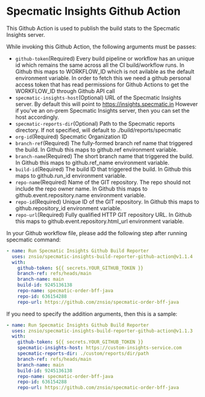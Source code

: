 # Specmatic Insights Github Action
This Github Action is used to publish the build stats to the Specmatic Insights server.

While invoking this Github Action, the following arguments must be passes:

- `github-token`(Required) Every build pipeline or workflow has an unique id which remains the same across all the CI build/workflow runs. In Github this maps to WORKFLOW_ID which is not avilable as the default environment variable. In order to fetch this we need a github personal access token that has read permissions for Github Actions to get the WORKFLOW_ID through Github API call
- `specmatic-insights-host`(Optional) URL of the Specmatic Insights server. By default this will point to https://insights.specmatic.in However if you've an on-prem Specmatic Insights server, then you can set the host accordingly.
- `specmatic-reports-dir`(Optional) Path to the Specmatic reports directory. If not specified, will default to ./build/reports/specmatic
- `org-id`(Required) Specmatic Organization ID
- `branch-ref`(Required) The fully-formed branch ref name that triggered the build. In Github this maps to github.ref environment variable.
- `branch-name`(Required) The short branch name that triggered the build. In Github this maps to github.ref_name environment variable.
- `build-id`(Required) The build ID that triggered the build. In Github this maps to github.run_id environment variable.
- `repo-name`(Required) Name of the GIT repository. The repo should not include the repo owner name. In Github this maps to github.event.repository.name environment variable.
- `repo-id`(Required) Unique ID of the GIT repository. In Github this maps to github.repository_id environment variable.
- `repo-url`(Required) Fully qualified HTTP GIT repository URL. In Github this maps to github.event.repository.html_url environment variable.

In your Github workflow file, please add the following step after running specmatic command:

```yaml
- name: Run Specmatic Insights Github Build Reporter
  uses: znsio/specmatic-insights-build-reporter-github-action@v1.1.4
  with:
    github-token: ${{ secrets.YOUR_GITHUB_TOKEN }}
    branch-ref: refs/heads/main
    branch-name: main
    build-id: 9245136138
    repo-name: specmatic-order-bff-java
    repo-id: 636154288
    repo-url: https://github.com/znsio/specmatic-order-bff-java
```

If you need to specify the addition arguments, then this is a sample:

```yaml
- name: Run Specmatic Insights Github Build Reporter
  uses: znsio/specmatic-insights-build-reporter-github-action@v1.1.3
  with:
    github-token: ${{ secrets.YOUR_GITHUB_TOKEN }}
    specmatic-insights-host: https://custom-insights-service.com
    specmatic-reports-dir: ./custom/reports/dir/path
    branch-ref: refs/heads/main
    branch-name: main
    build-id: 9245136138
    repo-name: specmatic-order-bff-java
    repo-id: 636154288
    repo-url: https://github.com/znsio/specmatic-order-bff-java
```
